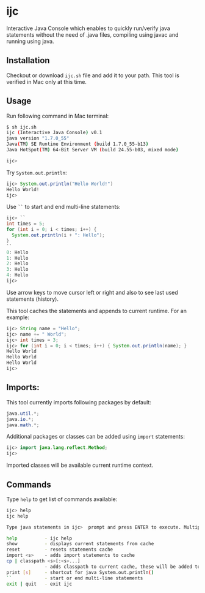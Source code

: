 ijc
===

Interactive Java Console which enables to quickly run/verify java statements without the need of .java files, compiling using javac and running using java. 


Installation 
------------

Checkout or download <code>ijc.sh</code> file and add it to your path. This tool is verified in Mac only at this time. 


Usage
-----

Run following command in Mac terminal: 
```bash
$ sh ijc.sh 
ijc (Interactive Java Console) v0.1
java version "1.7.0_55"
Java(TM) SE Runtime Environment (build 1.7.0_55-b13)
Java HotSpot(TM) 64-Bit Server VM (build 24.55-b03, mixed mode)

ijc> 
```

Try <code>System.out.println</code>: 
```java
ijc> System.out.println("Hello World!")
Hello World!
ijc> 
```

Use <code>``</code> to start and end multi-line statements: 
```java
ijc> ``
int times = 5; 
for (int i = 0; i < times; i++) { 
  System.out.println(i + ": Hello"); 
} 
``
0: Hello
1: Hello
2: Hello
3: Hello
4: Hello
ijc> 
```

Use arrow keys to move cursor left or right and also to see last used statements (history). 

This tool caches the statements and appends to current runtime. For an example: 
```java 
ijc> String name = "Hello"; 
ijc> name += " World"; 
ijc> int times = 3; 
ijc> for (int i = 0; i < times; i++) { System.out.println(name); } 
Hello World
Hello World
Hello World
ijc> 
```

Imports: 
--------
This tool currently imports following packages by default: 
```java
java.util.*; 
java.io.*; 
java.math.*; 
```

Additional packages or classes can be added using <code>import</code> statements: 
```java
ijc> import java.lang.reflect.Method;
ijc>
```
Imported classes will be available current runtime context. 

Commands
--------
Type <code>help</code> to get list of commands available: 
```bash
ijc> help 
ijc help

Type java statements in ijc>  prompt and press ENTER to execute. Multiple statements can be entered by enclosing with 

help          - ijc help
show          - displays current statements from cache
reset         - resets statements cache
import <s>    - adds import statements to cache
cp | classpath <s>[:<s>...]
              - adds classpath to current cache, these will be added to classpath when running statements
print [s]     - shortcut for java System.out.println()
``            - start or end multi-line statements
exit | quit   - exit ijc

```

